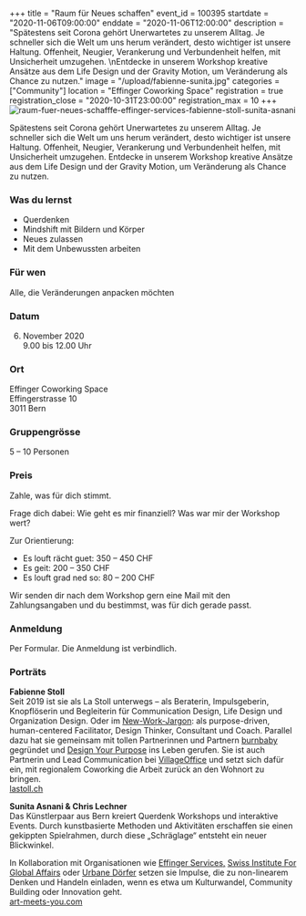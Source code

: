+++
title = "Raum für Neues schaffen"
event_id = 100395
startdate = "2020-11-06T09:00:00"
enddate = "2020-11-06T12:00:00"
description = "Spätestens seit Corona gehört Unerwartetes zu unserem Alltag. Je schneller sich die Welt um uns herum verändert, desto wichtiger ist unsere Haltung. Offenheit, Neugier, Verankerung und Verbundenheit helfen, mit Unsicherheit umzugehen. \nEntdecke in unserem Workshop kreative Ansätze aus dem Life Design und der Gravity Motion, um Veränderung als Chance zu nutzen."
image = "/upload/fabienne-sunita.jpg"
categories = ["Community"]
location = "Effinger Coworking Space"
registration = true
registration_close = "2020-10-31T23:00:00"
registration_max = 10
+++
![raum-fuer-neues-schafffe-effinger-services-fabienne-stoll-sunita-asnani](upload/fabienne-sunita.jpg)

Spätestens seit Corona gehört Unerwartetes zu unserem Alltag. Je schneller sich die Welt um uns herum verändert, desto wichtiger ist unsere Haltung. Offenheit, Neugier, Verankerung und Verbundenheit helfen, mit Unsicherheit umzugehen. 
Entdecke in unserem Workshop kreative Ansätze aus dem Life Design und der Gravity Motion, um Veränderung als Chance zu nutzen.

### Was du lernst

* Querdenken
* Mindshift mit Bildern und Körper
* Neues zulassen
* Mit dem Unbewussten arbeiten

### Für wen

Alle, die Veränderungen anpacken möchten

### Datum

6. November 2020\
   9.00 bis 12.00 Uhr

### Ort

Effinger Coworking Space\
Effingerstrasse 10\
3011 Bern

### Gruppengrösse

5 – 10 Personen

### Preis

Zahle, was für dich stimmt.

Frage dich dabei: Wie geht es mir finanziell? Was war mir der Workshop wert?

Zur Orientierung:

* Es louft rächt guet: 350 – 450 CHF
* Es geit: 200 – 350 CHF
* Es louft grad ned so: 80 – 200 CHF

Wir senden dir nach dem Workshop gern eine Mail mit den Zahlungsangaben und du bestimmst, was für dich gerade passt.

### Anmeldung

Per Formular. Die Anmeldung ist verbindlich.

### Porträts

**Fabienne Stoll**\
Seit 2019 ist sie als La Stoll unterwegs – als Beraterin, Impulsgeberin, Knopflöserin und Begleiterin für Communication Design, Life Design und Organization Design. Oder im [New-Work-Jargon](https://newworkglossar.de/): als purpose-driven, human-centered Facilitator, Design Thinker, Consultant und Coach. Parallel dazu hat sie gemeinsam mit tollen Partnerinnen und Partnern [burnbaby](https://burnbaby.ch/) gegründet und [Design Your Purpose](https://designyourpurpose.ch/) ins Leben gerufen. Sie ist auch Partnerin und Lead Communication bei [VillageOffice](https://villageoffice.ch/) und setzt sich dafür ein, mit regionalem Coworking die Arbeit zurück an den Wohnort zu bringen.\
[lastoll.ch](https://lastoll.ch/de/)

**Sunita Asnani & Chris Lechner**\
Das Künstlerpaar aus Bern kreiert Querdenk Workshops und interaktive Events. Durch kunstbasierte Methoden und Aktivitäten erschaffen sie einen gekippten Spielrahmen, durch diese „Schräglage“ entsteht ein neuer Blickwinkel.

In Kollaboration mit Organisationen wie [Effinger Services,](https://www.effinger.ch/services/) [Swiss Institute For Global Affairs](https://www.globalaffairs.ch/) oder [Urbane Dörfer](https://www.urbanedoerfer.ch/) setzen sie Impulse, die zu non-linearem Denken und Handeln einladen, wenn es etwa um Kulturwandel, Community Building oder Innovation geht.\
[art-meets-you.com](https://www.art-meets-you.com/)